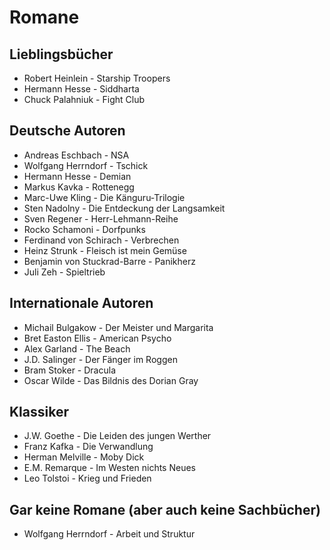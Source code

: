 # Romane
## Lieblingsbücher
- Robert Heinlein - Starship Troopers
- Hermann Hesse - Siddharta
- Chuck Palahniuk - Fight Club

## Deutsche Autoren
- Andreas Eschbach - NSA
- Wolfgang Herrndorf - Tschick
- Hermann Hesse - Demian
- Markus Kavka - Rottenegg
- Marc-Uwe Kling - Die Känguru-Trilogie
- Sten Nadolny - Die Entdeckung der Langsamkeit
- Sven Regener - Herr-Lehmann-Reihe
- Rocko Schamoni - Dorfpunks
- Ferdinand von Schirach - Verbrechen
- Heinz Strunk - Fleisch ist mein Gemüse
- Benjamin von Stuckrad-Barre - Panikherz
- Juli Zeh - Spieltrieb

## Internationale Autoren
- Michail Bulgakow - Der Meister und Margarita
- Bret Easton Ellis - American Psycho
- Alex Garland - The Beach
- J.D. Salinger - Der Fänger im Roggen
- Bram Stoker - Dracula
- Oscar Wilde - Das Bildnis des Dorian Gray

## Klassiker
- J.W. Goethe - Die Leiden des jungen Werther
- Franz Kafka - Die Verwandlung
- Herman Melville - Moby Dick
- E.M. Remarque - Im Westen nichts Neues
- Leo Tolstoi - Krieg und Frieden

## Gar keine Romane (aber auch keine Sachbücher)
- Wolfgang Herrndorf - Arbeit und Struktur
